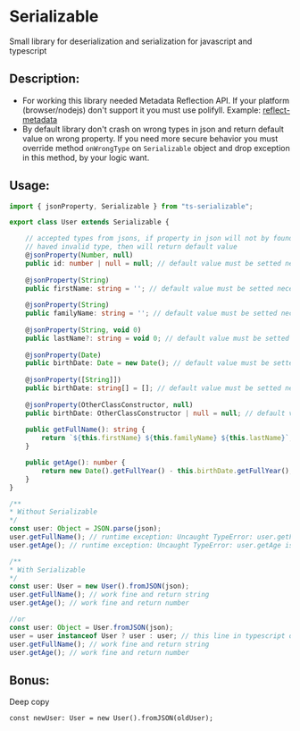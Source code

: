 Serializable
=====

Small library for deserialization and serialization for javascript and typescript

Description:
------
- For working this library needed Metadata Reflection API. If your platform (browser/nodejs) don't support it you must use polifyll. Example: [reflect-metadata](https://www.npmjs.com/package/reflect-metadata)
- By default library don't crash on wrong types in json and return default value on wrong property. If you need more secure behavior you must override method `onWrongType` on `Serializable` object and drop exception in this method, by your logic want.

Usage:
------

```typescript
import { jsonProperty, Serializable } from "ts-serializable";

export class User extends Serializable {

    // accepted types from jsons, if property in json will not by found or 
    // haved invalid type, then will return default value
    @jsonProperty(Number, null)
    public id: number | null = null; // default value must be setted necessarily
  
    @jsonProperty(String)
    public firstName: string = ''; // default value must be setted necessarily
  
    @jsonProperty(String)
    public familyName: string = ''; // default value must be setted necessarily
  
    @jsonProperty(String, void 0)
    public lastName?: string = void 0; // default value must be setted necessarily
    
    @jsonProperty(Date)
    public birthDate: Date = new Date(); // default value must be setted necessarily
    
    @jsonProperty([String]])
    public birthDate: string[] = []; // default value must be setted necessarily
    
    @jsonProperty(OtherClassConstructor, null)
    public birthDate: OtherClassConstructor | null = null; // default value must be setted necessarily
    
    public getFullName(): string {
        return `${this.firstName} ${this.familyName} ${this.lastName}`;
    }

    public getAge(): number {
        return new Date().getFullYear() - this.birthDate.getFullYear();
    }
}

/**
* Without Serializable
*/
const user: Object = JSON.parse(json);
user.getFullName(); // runtime exception: Uncaught TypeError: user.getFullName is not a function
user.getAge(); // runtime exception: Uncaught TypeError: user.getAge is not a function

/**
* With Serializable
*/
const user: User = new User().fromJSON(json);
user.getFullName(); // work fine and return string
user.getAge(); // work fine and return number

//or
const user: Object = User.fromJSON(json);
user = user instanceof User ? user : user; // this line in typescript only, typescript limitation
user.getFullName(); // work fine and return string
user.getAge(); // work fine and return number
```

Bonus:
------

Deep copy
```
const newUser: User = new User().fromJSON(oldUser);
```
